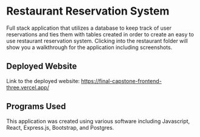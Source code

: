 # Restaurant Reservation System
Full stack application that utilizes a database to keep track of user reservations and ties them with tables created in order to create an easy to use restaurant reservation system.
Clicking into the restaurant folder will show you a walkthrough for the application including screenshots.

## Deployed Website
Link to the deployed website: https://final-capstone-frontend-three.vercel.app/

## Programs Used
This application was created using various software including Javascript, React, Express.js, Bootstrap, and Postgres.

